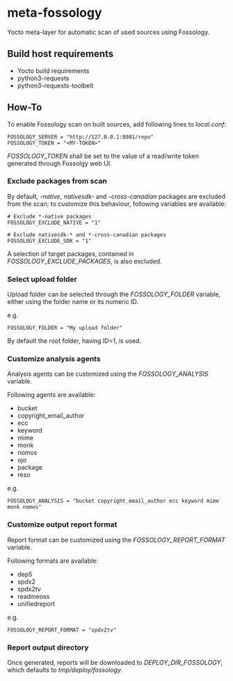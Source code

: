 # meta-fossology

Yocto meta-layer for automatic scan of used sources using Fossology.

## Build host requirements

* Yocto build requirements
* python3-requests
* python3-requests-toolbelt

## How-To

To enable Fossology scan on built sources, add following lines to _local.conf_:

```
FOSSOLOGY_SERVER = "http://127.0.0.1:8081/repo"
FOSSOLOGY_TOKEN = "<MY-TOKEN>"
```

_FOSSOLOGY_TOKEN_ shall be set to the value of a read/write token generated
through Fossolgy web UI.

### Exclude packages from scan

By default, _-native_, _nativesdk-_ and _-cross-canadian_ packages are excluded
from the scan; to customize this behaviour, following variables are available:

```
# Exclude *-native packages
FOSSOLOGY_EXCLUDE_NATIVE = "1"

# Exclude nativesdk-* and *-cross-canadian packages
FOSSOLOGY_EXCLUDE_SDK = "1"
```

A selection of target packages, contained in _FOSSOLOGY_EXCLUDE_PACKAGES_, is
also excluded.

### Select upload folder

Upload folder can be selected through the _FOSSOLOGY_FOLDER_ variable, either
using the folder name or its numeric ID.

e.g.
```
FOSSOLOGY_FOLDER = "My upload folder"
```

By default the root folder, having ID=1, is used.

### Customize analysis agents

Analysis agents can be customized using the _FOSSOLOGY_ANALYSIS_ variable.

Following agents are available:

* bucket
* copyright_email_author
* ecc
* keyword
* mime
* monk
* nomos
* ojo
* package
* reso

e.g.
```
FOSSOLOGY_ANALYSIS = "bucket copyright_email_author ecc keyword mime monk nomos"
```

### Customize output report format

Report format can be customized using the _FOSSOLOGY_REPORT_FORMAT_ variable.

Following formats are available:

* dep5
* spdx2
* spdx2tv
* readmeoss
* unifiedreport

e.g.
```
FOSSOLOGY_REPORT_FORMAT = "spdx2tv"
```

### Report output directory

Once generated, reports will be downloaded to _DEPLOY_DIR_FOSSOLOGY_, which
defaults to _tmp/deploy/fossology_.
